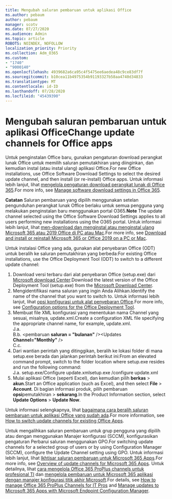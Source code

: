 ```yaml
---
title: Mengubah saluran pembaruan untuk aplikasi Office
ms.author: pebaum
author: pebaum
manager: scotv
ms.date: 07/27/2020
ms.audience: Admin
ms.topic: article
ROBOTS: NOINDEX, NOFOLLOW
localization_priority: Priority
ms.collection: Adm_O365
ms.custom:
- "1740"
- "9000140"
ms.openlocfilehash: 4939682a6ca95c4f5475ee6aedea48c9ce83df7f
ms.sourcegitcommit: b10cea11b4975354b91193327b58aa4740d34833
ms.translationtype: MT
ms.contentlocale: id-ID
ms.lasthandoff: 07/28/2020
ms.locfileid: "45439390"
---
```

# <a name="change-update-channels-for-office-apps"></a><span data-ttu-id="b5164-102">Mengubah saluran pembaruan untuk aplikasi Office</span><span class="sxs-lookup"><span data-stu-id="b5164-102">Change update channels for Office apps</span></span>

<span data-ttu-id="b5164-103">Untuk penginstalan Office baru, gunakan pengaturan download perangkat lunak Office untuk memilih saluran pemutakhiran yang diinginkan, dan kemudian instal (atau instal ulang) aplikasi Office.</span><span class="sxs-lookup"><span data-stu-id="b5164-103">For new Office installations, use Office Software Download Settings to select the desired update channel, and then install (or re-install) Office apps.</span></span> <span data-ttu-id="b5164-104">Untuk informasi lebih lanjut, lihat [mengelola pengaturan download perangkat lunak di Office 365](https://docs.microsoft.com/deployoffice/manage-software-download-settings-office-365).</span><span class="sxs-lookup"><span data-stu-id="b5164-104">For more info, see [Manage software download settings in Office 365](https://docs.microsoft.com/deployoffice/manage-software-download-settings-office-365).</span></span> 

<span data-ttu-id="b5164-105">**Catatan** Saluran pembaruan yang dipilih menggunakan setelan pengunduhan perangkat lunak Office berlaku untuk semua pengguna yang melakukan penginstalan baru menggunakan portal O365.</span><span class="sxs-lookup"><span data-stu-id="b5164-105">**Note** The update channel selected using the Office Software Download Settings applies to all users performing new installations using the O365 portal.</span></span> <span data-ttu-id="b5164-106">Untuk informasi lebih lanjut, lihat [men-download dan menginstal atau menginstal ulang Microsoft 365 atau 2019 Office di PC atau Mac](https://support.microsoft.com/office/download-and-install-or-reinstall-microsoft-365-or-office-2019-on-a-pc-or-mac-4414eaaf-0478-48be-9c42-23adc4716658).</span><span class="sxs-lookup"><span data-stu-id="b5164-106">For more info, see [Download and install or reinstall Microsoft 365 or Office 2019 on a PC or Mac](https://support.microsoft.com/office/download-and-install-or-reinstall-microsoft-365-or-office-2019-on-a-pc-or-mac-4414eaaf-0478-48be-9c42-23adc4716658).</span></span>   

<span data-ttu-id="b5164-107">Untuk instalasi Office yang ada, gunakan alat penyebaran Office (ODT) untuk beralih ke saluran pemutakhiran yang berbeda:</span><span class="sxs-lookup"><span data-stu-id="b5164-107">For existing Office installations, use the Office Deployment Tool (ODT) to switch to a different update channel:</span></span>  

1. <span data-ttu-id="b5164-108">Download versi terbaru dari alat penyebaran Office (setup.exe) dari [Microsoft download Center](https://go.microsoft.com/fwlink/p/?LinkID=626065).</span><span class="sxs-lookup"><span data-stu-id="b5164-108">Download the latest version of the Office Deployment Tool (setup.exe) from the [Microsoft Download Center](https://go.microsoft.com/fwlink/p/?LinkID=626065).</span></span>
2. <span data-ttu-id="b5164-109">Mengidentifikasi nama saluran yang ingin Anda Alihkan.</span><span class="sxs-lookup"><span data-stu-id="b5164-109">Identify the name of the channel that you want to switch to.</span></span> <span data-ttu-id="b5164-110">Untuk informasi lebih lanjut, lihat [opsi konfigurasi untuk alat penyebaran Office](https://docs.microsoft.com/DeployOffice/configuration-options-for-the-office-2016-deployment-tool#channel-attribute-part-of-add-element).</span><span class="sxs-lookup"><span data-stu-id="b5164-110">For more info, see [Configuration options for the Office Deployment Tool](https://docs.microsoft.com/DeployOffice/configuration-options-for-the-office-2016-deployment-tool#channel-attribute-part-of-add-element).</span></span>
3. <span data-ttu-id="b5164-111">Membuat file XML konfigurasi yang menentukan nama Channel yang sesuai, misalnya, update.xml.</span><span class="sxs-lookup"><span data-stu-id="b5164-111">Create a configuration XML file specifying the appropriate channel name, for example, update.xml.</span></span>  
    <span data-ttu-id="b5164-112">J.</span><span class="sxs-lookup"><span data-stu-id="b5164-112">a.</span></span> <Configuration>  
    <span data-ttu-id="b5164-113">B.</span><span class="sxs-lookup"><span data-stu-id="b5164-113">b.</span></span> <span data-ttu-id="b5164-114"><pembaruan **saluran = "bulanan"** /></span><span class="sxs-lookup"><span data-stu-id="b5164-114"><Updates **Channel="Monthly"** /></span></span>  
    <span data-ttu-id="b5164-115">C.</span><span class="sxs-lookup"><span data-stu-id="b5164-115">c.</span></span> </Configuration>
4. <span data-ttu-id="b5164-116">Dari wantian perintah yang ditinggikan, beralih ke lokasi folder di mana setup.exe berada dan jalankan perintah berikut ini:</span><span class="sxs-lookup"><span data-stu-id="b5164-116">From an elevated command prompt, switch to the folder location where setup.exe resides and run the following command:</span></span>  
    <span data-ttu-id="b5164-117">J.</span><span class="sxs-lookup"><span data-stu-id="b5164-117">a.</span></span> <span data-ttu-id="b5164-118">setup.exe/Configure update.xml</span><span class="sxs-lookup"><span data-stu-id="b5164-118">setup.exe /configure update.xml</span></span>
5. <span data-ttu-id="b5164-119">Mulai aplikasi Office (seperti Excel), dan kemudian pilih **berkas**  >  **akun**.</span><span class="sxs-lookup"><span data-stu-id="b5164-119">Start an Office application (such as Excel), and then select **File** > **Account**.</span></span> <span data-ttu-id="b5164-120">Di bagian informasi produk, pilih pembaruan **opsi**pemutakhiran  >  **sekarang**.</span><span class="sxs-lookup"><span data-stu-id="b5164-120">In the Product Information section, select **Update Options** > **Update Now**.</span></span>

<span data-ttu-id="b5164-121">Untuk informasi selengkapnya, lihat [bagaimana cara beralih saluran pembaruan untuk aplikasi Office yang sudah ada](https://support.microsoft.com/help/3185078/how-to-switch-from-semi-annual-channel-to-monthly-channel).</span><span class="sxs-lookup"><span data-stu-id="b5164-121">For more information, see [How to switch update channels for existing Office Apps](https://support.microsoft.com/help/3185078/how-to-switch-from-semi-annual-channel-to-monthly-channel).</span></span> 

<span data-ttu-id="b5164-122">Untuk mengalihkan saluran pembaruan untuk grup pengguna yang dipilih atau dengan menggunakan Manajer konfigurasi (SCCM), konfigurasikan pengaturan Perbarui saluran menggunakan GPO.</span><span class="sxs-lookup"><span data-stu-id="b5164-122">For switching update channels for a selected group of users or by using Configuration Manager (SCCM), configure the Update Channel setting using GPO.</span></span> <span data-ttu-id="b5164-123">Untuk informasi lebih lanjut, lihat [Ikhtisar saluran pembaruan untuk Microsoft 365 Apps](https://docs.microsoft.com/deployoffice/overview-update-channels#group-policy).</span><span class="sxs-lookup"><span data-stu-id="b5164-123">For more info, see [Overview of update channels for Microsoft 365 Apps](https://docs.microsoft.com/deployoffice/overview-update-channels#group-policy).</span></span> <span data-ttu-id="b5164-124">Untuk detailnya, lihat [cara mengelola Office 365 ProPlus channels untuk profesional TI](https://techcommunity.microsoft.com/t5/office-365-blog/how-to-manage-office-365-proplus-channels-for-it-pros/ba-p/795813) dan [mengelola pembaruan untuk Microsoft 365 aplikasi dengan manajer konfigurasi titik akhir Microsoft](https://docs.microsoft.com/deployoffice/manage-microsoft-365-apps-updates-configuration-manager).</span><span class="sxs-lookup"><span data-stu-id="b5164-124">For details, see [How to manage Office 365 ProPlus Channels for IT Pros](https://techcommunity.microsoft.com/t5/office-365-blog/how-to-manage-office-365-proplus-channels-for-it-pros/ba-p/795813) and [Manage updates to Microsoft 365 Apps with Microsoft Endpoint Configuration Manager](https://docs.microsoft.com/deployoffice/manage-microsoft-365-apps-updates-configuration-manager).</span></span>